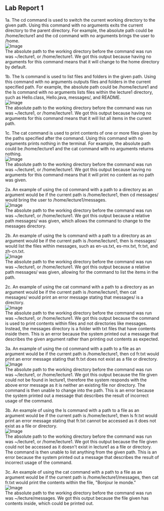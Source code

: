 ## Lab Report 1
1a. The cd command is used to switch the current working directory to the given path. Using this command with no arguments exits the current directory to the parent directory. For example, the absolute path could be /home/lecture1 and the cd command with no arguments brings the user to /home.  
![Image](1a.png)  
The absolute path to the working directory before the command was run was ~/lecture1, or /home/lecture1. We got this output because having no arguments for this command means that it will change to the home directory by default.  

1b. The ls command is used to list files and folders in the given path. Using this command with no arguments outputs files and folders in the current specified path. For example, the absolute path could be /home/lecture1 and the ls command with no arguments lists files within the lecture1 directory, such as Hello.class, Hello.java, messages/, and README.  
![Image](1b.png)  
The absolute path to the working directory before the command was run was ~/lecture1, or /home/lecture1. We got this output because having no arguments for this command means that it will list all items in the current path.  

1c. The cat command is used to print contents of one or more files given by the paths specified after the command. Using this command with no arguments prints nothing in the terminal. For example, the absolute path could be /home/lecture1 and the cat command with no arguments returns nothing.  
![Image](1c.png)  
The absolute path to the working directory before the command was run was ~/lecture1, or /home/lecture1. We got this output because having no arguments for this command means that it will print no content as no path was given.  

2a. An example of using the cd command with a path to a directory as an argument would be if the current path is /home/lecture1, then cd messages/ would bring the user to /home/lecture1/messages.  
![Image](2a.png)  
The absolute path to the working directory before the command was run was ~/lecture1, or /home/lecture1. We got this output because a relative path messages/ was given, which allows the command to change to the messages directory.  

2b. An example of using the ls command with a path to a directory as an argument would be if the current path is /home/lecture1, then ls messages/ would list the files within messages, such as en-us.txt, es-mx.txt, fr.txt, and zh-cn.txt.  
![Image](2b.png)  
The absolute path to the working directory before the command was run was ~/lecture1, or /home/lecture1. We got this output because a relative path messages/ was given, allowing for the command to list the items in the path.  

2c. An example of using the cat command with a path to a directory as an argument would be if the current path is /home/lecture1, then cat messages/ would print an error message stating that messages/ is a directory.  
![Image](2c.png)  
The absolute path to the working directory before the command was run was ~/lecture1, or /home/lecture1. We got this output because the command is used to print contents within files and not directories like messages. Instead, the messages directory is a folder with txt files that have contents inside them. This is an error because the system printed out a message that describes the given argument rather than printing out contents as expected.  

3a. An example of using the cd command with a path to a file as an argument would be if the current path is /home/lecture1, then cd fr.txt would print an error message stating that fr.txt does not exist as a file or directory.  
![Image](3a.png)  
The absolute path to the working directory before the command was run was ~/lecture1, or /home/lecture1. We got this output because the file given could not be found in lecture1, therefore the system responds with the above error message as it is neither an existing file nor directory. The command is then unable to change into the path. This is an error because the system printed out a message that describes the result of incorrect usage of the command.  

3b. An example of using the ls command with a path to a file as an argument would be if the current path is /home/lecture1, then ls fr.txt would print an error message stating that fr.txt cannot be accessed as it does not exist as a file or directory.  
![Image](3b.png)  
The absolute path to the working directory before the command was run was ~/lecture1, or /home/lecture1. We got this output because the file given could not be accessed as it doesn't exist in lecture1 as a file or directory. The command is then unable to list anything from the given path. This is an error because the system printed out a message that describes the result of incorrect usage of the command.  

3c. An example of using the cat command with a path to a file as an argument would be if the current path is /home/lecture1/messages, then cat fr.txt would print the contents within the file, "Bonjour le monde."  
![Image](3c.png)  
The absolute path to the working directory before the command was run was ~/lecture/messages. We got this output because the file given has contents inside, which could be printed out.
